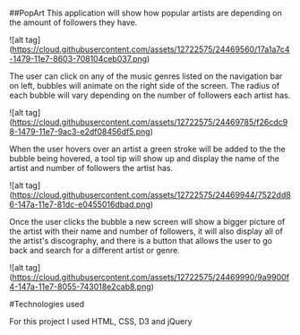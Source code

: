 ##PopArt
This application will show how popular artists are depending on the amount of followers they have.

![alt tag] (https://cloud.githubusercontent.com/assets/12722575/24469560/17a1a7c4-1479-11e7-8603-708104ceb037.png)

The user can click on any of the music genres listed on the navigation bar on left, bubbles will animate on the right side of the screen. The radius of each bubble will vary depending on the number of followers each artist has.

![alt tag] (https://cloud.githubusercontent.com/assets/12722575/24469785/f26cdc98-1479-11e7-9ac3-e2df08456df5.png)

When the user hovers over an artist a green stroke will be added to the the bubble being hovered, a tool tip will show up and display the name of the artist and number of followers the artist has.

![alt tag] (https://cloud.githubusercontent.com/assets/12722575/24469944/7522dd86-147a-11e7-81dc-e0455016dbad.png)

Once the user clicks the bubble a new screen will show a bigger picture of the artist with their name and number of followers, it will also display all of the artist's discography, and there is a button that allows the user to go back and search for a different artist or genre.

![alt tag] (https://cloud.githubusercontent.com/assets/12722575/24469990/9a9900f4-147a-11e7-8055-743018e2cab8.png)

#Technologies used

For this project I used HTML, CSS, D3 and jQuery
